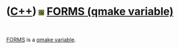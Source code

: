 
 

 

 

 

 

([C++](Cpp.md)) ![Qt](PicQt.png) [FORMS (qmake variable)](CppQmakeForms.md)
=============================================================================

 

[FORMS](CppQmakeForms.md) is a [qmake variable](CppQmakeVariable.md).

 

 

 

 

 

 

